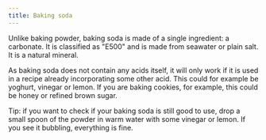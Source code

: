 ```yaml
---
title: Baking soda
---
```


Unlike baking powder, baking soda is made of a single ingredient: a carbonate.
It is classified as "E500" and is made from seawater or plain salt. It is a
natural mineral.

As baking soda does not contain any acids itself, it will only work if it is
used in a recipe already incorporating some other acid. This could for example
be yoghurt, vinegar or lemon. If you are baking cookies, for example, this could
be honey or refined brown sugar.

Tip: if you want to check if your baking soda is still good to use, drop a
small spoon of the powder in warm water with some vinegar or lemon. If you see
it bubbling, everything is fine.
